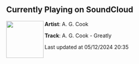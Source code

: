 ## Currently Playing on SoundCloud

[<img align="left" width="100" src="https://i1.sndcdn.com/artworks-nVVRBQgPAAv5-0-t500x500.jpg">](https://soundcloud.com/agcook/a-g-cook-greatly-1)

**Artist**: A. G. Cook 

**Track**: A. G. Cook - Greatly

Last updated at 05/12/2024 20:35
